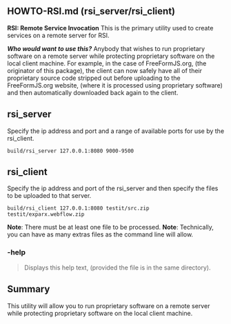 ## HOWTO-RSI.md (rsi_server/rsi_client)

**RSI: Remote Service Invocation**
This is the primary utility used to create services on a remote server for RSI.

**_Who would want to use this?_**
Anybody that wishes to run proprietary software on a remote server while protecting proprietary software on the local client machine. For example, in the case of FreeFormJS.org, (the originator of this package), the client can now safely have all of their proprietary source code stripped out before uploading to the FreeFormJS.org website, (where it is processed using proprietary software) and then automatically downloaded back again to the client.

## rsi_server

Specify the ip address and port and a range of available ports for use by the rsi_client.

    build/rsi_server 127.0.0.1:8080 9000-9500

## rsi_client

Specify the ip address and port of the rsi_server and then specify the files to be uploaded to that server.

    build/rsi_client 127.0.0.1:8080 testit/src.zip testit/exparx.webflow.zip

**Note**: There must be at least one file to be processed.
**Note**: Technically, you can have as many extras files as the command line will allow.

### -help

> Displays this help text, (provided the file is in the same directory).

## Summary

This utility will allow you to run proprietary software on a remote server while protecting proprietary software on the local client machine.
